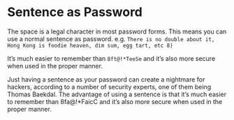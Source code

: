 # Sentence as Password

The space is a legal character in most password forms. This means you can use a normal sentence as password. e.g. ``There is no double about it, Hong Kong is foodie heaven, dim sum, egg tart, etc 8)``

It’s much easier to remember than ``8ft@!*TeeSe`` and it’s also more secure when used in the proper manner.

Just having a sentence as your password can create a nightmare for hackers, according to a number of security experts, one of them being Thomas Baekdal. 
The advantage of using a sentence is that it’s much easier to remember than 8fa@!*FaicC and it’s also more secure when used in the proper manner.

